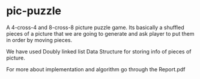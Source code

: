 # pic-puzzle
A 4-cross-4 and 8-cross-8 picture puzzle game. Its basically a shuffled pieces of a picture that we are going to generate and ask player to put them in order by moving pieces.

We have used Doubly linked list Data Structure for storing info of pieces of picture.

For more about implementation and algorithm go through the Report.pdf
  
